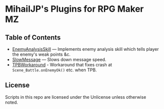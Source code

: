 MihailJP's Plugins for RPG Maker MZ
===================================

## Table of Contents ##
- [EnemyAnalysisSkill](EnemyAnalysisSkill.js) — Implements enemy analysis skill which tells player the enemy's weak points &c.
- [SlowMessage](SlowMessage.js) — Slows down message speed.
- [TPBWorkaround](TPBWorkaround.js) - Workaround that fixes crash at `Scene_Battle.onEnemyOk()` etc. when TPB.

## License ##
Scripts in this repo are licensed under the Unlicense unless otherwise noted.

